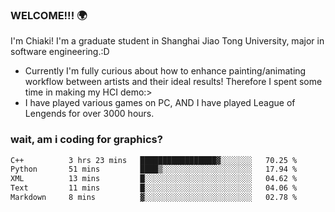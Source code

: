### WELCOME!!! 🌍

I'm Chiaki! I'm a graduate student in Shanghai Jiao Tong University, major in software engineering.:D

-  Currently I'm fully curious about how to enhance painting/animating workflow between artists and their ideal results! Therefore I spent some time in making my HCI demo:>
-  I have played various games on PC, AND I have played League of Lengends for over 3000 hours.


### wait, am i coding for graphics?
<!--START_SECTION:waka-->

```txt
C++          3 hrs 23 mins   █████████████████▓░░░░░░░   70.25 %
Python       51 mins         ████▒░░░░░░░░░░░░░░░░░░░░   17.94 %
XML          13 mins         █░░░░░░░░░░░░░░░░░░░░░░░░   04.62 %
Text         11 mins         █░░░░░░░░░░░░░░░░░░░░░░░░   04.06 %
Markdown     8 mins          ▓░░░░░░░░░░░░░░░░░░░░░░░░   02.78 %
```

<!--END_SECTION:waka-->

<!--
**Chiaki-meow/Chiaki-meow** is a ✨ _special_ ✨ repository because its `README.md` (this file) appears on your GitHub profile.

Here are some ideas to get you started:

- 🔭 I’m currently working on ...
- 🌱 I’m currently learning ...
- 👯 I’m looking to collaborate on ...
- 🤔 I’m looking for help with ...
- 💬 Ask me about ...
- 📫 How to reach me: ...
- 😄 Pronouns: ...
- ⚡ Fun fact: ...
-->
